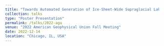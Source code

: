 ```yaml
---
title: "Towards Automated Generation of Ice-Sheet-Wide Supraglacial Lake Depth Measurements from ICESat-2 Data, Using Distributed High Throughput Computing"
collection: talks
type: "Poster Presentation"
permalink: /talks/2022-agu
venue: "2022 American Geophysical Union Fall Meeting"
date: 2022-12-14
location: "Chicago, IL, USA"
---
```

